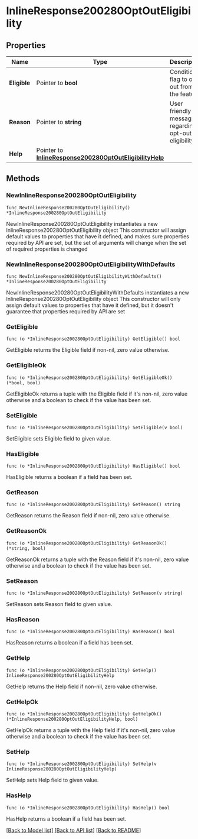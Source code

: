 # InlineResponse200280OptOutEligibility

## Properties

Name | Type | Description | Notes
------------ | ------------- | ------------- | -------------
**Eligible** | Pointer to **bool** | Condition flag to opt out from the feature | [optional] 
**Reason** | Pointer to **string** | User friendly message regarding opt-out eligibility | [optional] 
**Help** | Pointer to [**InlineResponse200280OptOutEligibilityHelp**](InlineResponse200280OptOutEligibilityHelp.md) |  | [optional] 

## Methods

### NewInlineResponse200280OptOutEligibility

`func NewInlineResponse200280OptOutEligibility() *InlineResponse200280OptOutEligibility`

NewInlineResponse200280OptOutEligibility instantiates a new InlineResponse200280OptOutEligibility object
This constructor will assign default values to properties that have it defined,
and makes sure properties required by API are set, but the set of arguments
will change when the set of required properties is changed

### NewInlineResponse200280OptOutEligibilityWithDefaults

`func NewInlineResponse200280OptOutEligibilityWithDefaults() *InlineResponse200280OptOutEligibility`

NewInlineResponse200280OptOutEligibilityWithDefaults instantiates a new InlineResponse200280OptOutEligibility object
This constructor will only assign default values to properties that have it defined,
but it doesn't guarantee that properties required by API are set

### GetEligible

`func (o *InlineResponse200280OptOutEligibility) GetEligible() bool`

GetEligible returns the Eligible field if non-nil, zero value otherwise.

### GetEligibleOk

`func (o *InlineResponse200280OptOutEligibility) GetEligibleOk() (*bool, bool)`

GetEligibleOk returns a tuple with the Eligible field if it's non-nil, zero value otherwise
and a boolean to check if the value has been set.

### SetEligible

`func (o *InlineResponse200280OptOutEligibility) SetEligible(v bool)`

SetEligible sets Eligible field to given value.

### HasEligible

`func (o *InlineResponse200280OptOutEligibility) HasEligible() bool`

HasEligible returns a boolean if a field has been set.

### GetReason

`func (o *InlineResponse200280OptOutEligibility) GetReason() string`

GetReason returns the Reason field if non-nil, zero value otherwise.

### GetReasonOk

`func (o *InlineResponse200280OptOutEligibility) GetReasonOk() (*string, bool)`

GetReasonOk returns a tuple with the Reason field if it's non-nil, zero value otherwise
and a boolean to check if the value has been set.

### SetReason

`func (o *InlineResponse200280OptOutEligibility) SetReason(v string)`

SetReason sets Reason field to given value.

### HasReason

`func (o *InlineResponse200280OptOutEligibility) HasReason() bool`

HasReason returns a boolean if a field has been set.

### GetHelp

`func (o *InlineResponse200280OptOutEligibility) GetHelp() InlineResponse200280OptOutEligibilityHelp`

GetHelp returns the Help field if non-nil, zero value otherwise.

### GetHelpOk

`func (o *InlineResponse200280OptOutEligibility) GetHelpOk() (*InlineResponse200280OptOutEligibilityHelp, bool)`

GetHelpOk returns a tuple with the Help field if it's non-nil, zero value otherwise
and a boolean to check if the value has been set.

### SetHelp

`func (o *InlineResponse200280OptOutEligibility) SetHelp(v InlineResponse200280OptOutEligibilityHelp)`

SetHelp sets Help field to given value.

### HasHelp

`func (o *InlineResponse200280OptOutEligibility) HasHelp() bool`

HasHelp returns a boolean if a field has been set.


[[Back to Model list]](../README.md#documentation-for-models) [[Back to API list]](../README.md#documentation-for-api-endpoints) [[Back to README]](../README.md)


